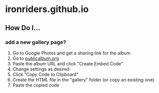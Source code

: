 # ironriders.github.io

## How Do I...

### add a new gallery page?

1. Go to Google Photos and get a sharing link for the album
1. Go to [publicalbum.org](https://www.publicalbum.org/blog/embedding-google-photos-albums)
1. Paste the album URL and click "Create Embed Code"
1. Change settings as desired
1. Click "Copy Code to Clipboard"
1. Create the HTML file in the "gallery" folder (or copy an existing one)
1. Paste the copied code 